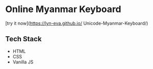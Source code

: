 # Online Myanmar Keyboard
[try it now](https://lyn-eva.github.io/
Unicode-Myanmar-Keyboard/)

## Tech Stack
 - HTML
 - CSS
 - Vanilla JS
